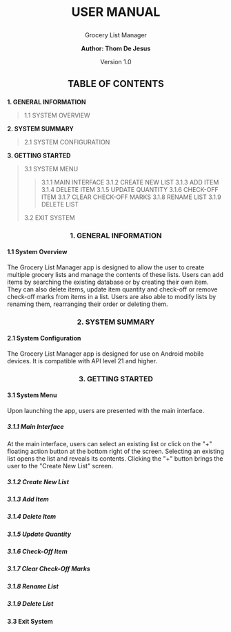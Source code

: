 # <p align ="center">USER MANUAL</p>
<p align ="center">Grocery List Manager</p>

**<p align ="center">**Author**: Thom De Jesus</p>**

<p align ="center">Version 1.0</p>

## <p align ="center"> TABLE OF CONTENTS</p>

**1. GENERAL INFORMATION**  
> 1.1 SYSTEM OVERVIEW  
> 
**2. SYSTEM SUMMARY**
>2.1 SYSTEM CONFIGURATION
>
**3. GETTING STARTED**
>3.1 SYSTEM MENU
>>3.1.1 MAIN INTERFACE
>>3.1.2 CREATE NEW LIST
>>3.1.3 ADD ITEM
>>3.1.4 DELETE ITEM
>>3.1.5 UPDATE QUANTITY
>>3.1.6 CHECK-OFF ITEM
>>3.1.7 CLEAR CHECK-OFF MARKS
>>3.1.8 RENAME LIST
>>3.1.9 DELETE LIST
>
>3.2 EXIT SYSTEM
>
### <p align ="center"> 1. GENERAL INFORMATION</p>
#### 1.1 System Overview
The Grocery List Manager app is designed to allow the user to create multiple grocery lists and manage the contents of these lists. Users can add items by searching the existing database or by creating their own item. They can also delete items, update item quantity and check-off or remove check-off marks from items in a list. Users are also able to modify lists by renaming them, rearranging their order or deleting them.
### <p align ="center"> 2. SYSTEM SUMMARY</p>
#### 2.1 System Configuration
The Grocery List Manager app is designed for use on Android mobile devices. It is compatible with API level 21 and higher.
### <p align ="center"> 3. GETTING STARTED</p>
#### 3.1 System Menu
Upon launching the app, users are presented with the main interface.
##### 3.1.1 Main Interface
At the main interface, users can select an existing list or click on the "+" floating action button at the bottom right of the screen.
Selecting an existing list opens the list and reveals its contents.
Clicking the "+" button brings the user to the "Create New List" screen.
##### 3.1.2 Create New List
##### 3.1.3 Add Item
##### 3.1.4 Delete Item
##### 3.1.5 Update Quantity
##### 3.1.6 Check-Off Item
##### 3.1.7 Clear Check-Off Marks
##### 3.1.8 Rename List
##### 3.1.9 Delete List
#### 3.3 Exit System
